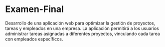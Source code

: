 # Examen-Final
Desarrollo de una aplicación web para optimizar la gestión de proyectos, tareas y empleados en una empresa. La aplicación permitirá a los usuarios administrar tareas asignadas a diferentes proyectos, vinculando cada tarea con empleados específicos.
